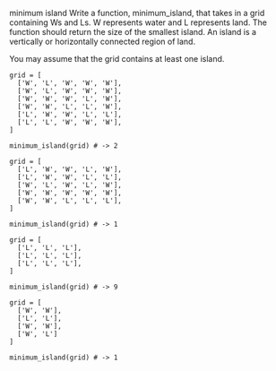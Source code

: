 minimum island
Write a function, minimum_island, that takes in a grid containing Ws and Ls. W represents water and L represents land. The function should return the size of the smallest island. An island is a vertically or horizontally connected region of land.

You may assume that the grid contains at least one island.

```
grid = [
  ['W', 'L', 'W', 'W', 'W'],
  ['W', 'L', 'W', 'W', 'W'],
  ['W', 'W', 'W', 'L', 'W'],
  ['W', 'W', 'L', 'L', 'W'],
  ['L', 'W', 'W', 'L', 'L'],
  ['L', 'L', 'W', 'W', 'W'],
]

minimum_island(grid) # -> 2
```

```
grid = [
  ['L', 'W', 'W', 'L', 'W'],
  ['L', 'W', 'W', 'L', 'L'],
  ['W', 'L', 'W', 'L', 'W'],
  ['W', 'W', 'W', 'W', 'W'],
  ['W', 'W', 'L', 'L', 'L'],
]

minimum_island(grid) # -> 1
```

```
grid = [
  ['L', 'L', 'L'],
  ['L', 'L', 'L'],
  ['L', 'L', 'L'],
]

minimum_island(grid) # -> 9
```

```
grid = [
  ['W', 'W'],
  ['L', 'L'],
  ['W', 'W'],
  ['W', 'L']
]

minimum_island(grid) # -> 1
```
